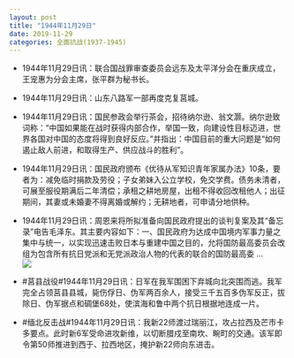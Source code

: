 ```yaml
---
layout: post
title: "1944年11月29日"
date: 2019-11-29
categories: 全面抗战(1937-1945)
---
```


<meta name="referrer" content="no-referrer" />

- 1944年11月29日讯：联合国战罪审查委员会远东及太平洋分会在重庆成立，王宠惠为分会主席，张平群为秘书长。 

- 1944年11月29日讯：山东八路军一部再度克复莒城。 

- 1944年11月29日讯：国民参政会举行茶会，招待纳尔逊、翁文灏。纳尔逊致词称：“中国如果能在战时获得内部合作，举国一致，向建设性目标迈进，世界各国对中国的态度将得到良好反应。”并指出：中国目前的重大问题是“如何遏止敌人前进，和取得生产、供应战斗的胜利”。 

- 1944年11月29日讯：国民政府颁布《优待从军知识青年家属办法》10条，要者为：减免临时捐款及劳役；子女弟妹入公立学校，免交学费。债务未清者，可展至服役期满后二年清偿；承租之耕地房屋，出租不得收回改租他人；出征期间，其妻或未婚妻不得离婚或解约；无耕地者，可申请分地供种。 

- 1944年11月29日讯：周恩来将所拟准备向国民政府提出的谈判复案及其“备忘录”电告毛泽东。其主要内容如下：一、国民政府为达成中国境内军事力量之集中与统一，以实现迅速击败日本与重建中国之目的，允将国防最高委员会改组为包含所有抗日党派和无党派政治人物的代表的联合的国防最高委 ... <br/><img src="https://wx3.sinaimg.cn/large/aca367d8ly1g9eq7anw3yj20c81173zi.jpg" />

- #莒县战役#1944年11月29日讯：日军在我军围困下弃城向北突围而逃。我军完全占领莒县县城，毙伤俘日、伪军两百余人，接受三千五百多伪军反正，拔除日、伪军据点和碉堡68处，使滨海和鲁中两个抗日根据地连成一片。 

- #缅北反击战#1944年11月29日讯：我新22师渡过瑞丽江，攻占拉西及芒市卡多要点。此时新6军受命进攻新维，以切断腊戍至南坎、畹町的交通。该军即令第50师推进到西于、拉西地区，掩护新22师向东进击。 

